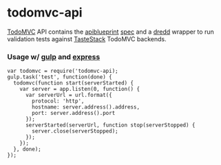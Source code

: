 todomvc-api
===========

[TodoMVC](//todomvc.com/) API contains the [apiblueprint](//apiblueprint.org/) [spec](todos.apib) and a [dredd](//github.com/apiaryio/dredd) wrapper to run validation tests against [TasteStack](//github.com/tastejs/TasteStack) TodoMVC backends.

### Usage w/ [gulp](//gulpjs.com) and [express](//expressjs.com)
```
var todomvc = require('todomvc-api);
gulp.task('test', function(done) {
  todomvc(function start(serverStarted) {
    var server = app.listen(0, function() {
      var serverUrl = url.format({
        protocol: 'http',
        hostname: server.address().address,
        port: server.address().port
      });
      serverStarted(serverUrl, function stop(serverStopped) {
        server.close(serverStopped);
      });
    });
  }, done);
});
```